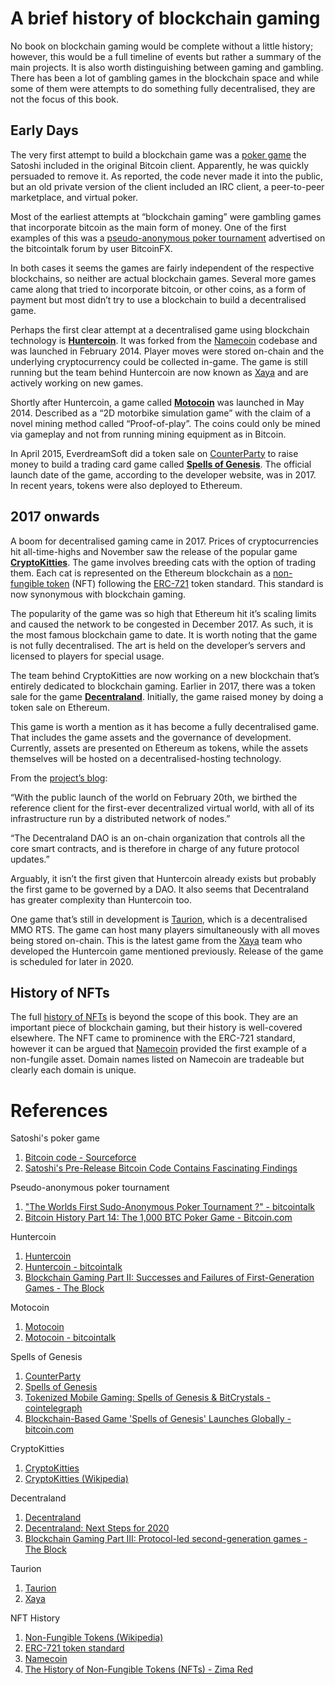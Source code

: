 # A brief history of blockchain gaming
No book on blockchain gaming would be complete without a little history; however, this would be a full timeline of events but rather a summary of the main projects. It is also worth distinguishing between gaming and gambling. There has been a lot of gambling games in the blockchain space and while some of them were attempts to do something fully decentralised, they are not the focus of this book.

## Early Days
The very first attempt to build a blockchain game was a [poker game](https://sourceforge.net/p/bitcoin/code/1/tree//trunk/uibase.cpp#l1592) the Satoshi included in the original Bitcoin client. Apparently, he was quickly persuaded to remove it. As reported, the code never made it into the public, but an old private version of the client included an IRC client, a peer-to-peer marketplace, and virtual poker.

Most of the earliest attempts at “blockchain gaming” were gambling games that incorporate bitcoin as the main form of money. One of the first examples of this was a [pseudo-anonymous poker tournament](https://bitcointalk.org/index.php?topic=80.0) advertised on the bitcointalk forum by user BitcoinFX.

In both cases it seems the games are fairly independent of the respective blockchains, so neither are actual blockchain games. Several more games came along that tried to incorporate bitcoin, or other coins, as a form of payment but most didn’t try to use a blockchain to build a decentralised game.

Perhaps the first clear attempt at a decentralised game using blockchain technology is [**Huntercoin**](https://huntercoin.org). It was forked from the [Namecoin](https://www.namecoin.org) codebase and was launched in February 2014. Player moves were stored on-chain and the underlying cryptocurrency could be collected in-game. The game is still running but the team behind Huntercoin are now known as [Xaya](http://xaya.io/) and are actively working on new games.

Shortly after Huntercoin, a game called [**Motocoin**](https://motocoin-dev.github.io/motocoin-site/) was launched in May 2014. Described as a “2D motorbike simulation game” with the claim of a novel mining method called “Proof-of-play”. The coins could only be mined via gameplay and not from running mining equipment as in Bitcoin.

In April 2015, EverdreamSoft did a token sale on [CounterParty](https://counterparty.io/) to raise money to build a trading card game called [**Spells of Genesis**](https://spellsofgenesis.com/). The official launch date of the game, according to the developer website, was in 2017. In recent years, tokens were also deployed to Ethereum.

## 2017 onwards
A boom for decentralised gaming came in 2017. Prices of cryptocurrencies hit all-time-highs and November saw the release of the popular game [**CryptoKitties**](https://www.cryptokitties.co/). The game involves breeding cats with the option of trading them. Each cat is represented on the Ethereum blockchain as a [non-fungible token](https://en.wikipedia.org/wiki/Non-fungible_token) (NFT) following the [ERC-721](https://eips.ethereum.org/EIPS/eip-721) token standard. This standard is now synonymous with blockchain gaming.

The popularity of the game was so high that Ethereum hit it’s scaling limits and caused the network to be congested in December 2017. As such, it is the most famous blockchain game to date. It is worth noting that the game is not fully decentralised. The art is held on the developer’s servers and licensed to players for special usage.

The team behind CryptoKitties are now working on a new blockchain that’s entirely dedicated to blockchain gaming. Earlier in 2017, there was a token sale for the game [**Decentraland**](https://decentraland.org/). Initially, the game raised money by doing a token sale on Ethereum.

This game is worth a mention as it has become a fully decentralised game. That includes the game assets and the governance of development. Currently, assets are presented on Ethereum as tokens, while the assets themselves will be hosted on a decentralised-hosting technology.

From the [project’s blog](https://decentraland.org/blog/announcements/decentraland-next-steps-for-2020/):

“With the public launch of the world on February 20th, we birthed the reference client for the first-ever decentralized virtual world, with all of its infrastructure run by a distributed network of nodes.”

“The Decentraland DAO is an on-chain organization that controls all the core smart contracts, and is therefore in charge of any future protocol updates.”

Arguably, it isn’t the first given that Huntercoin already exists but probably the first game to be governed by a DAO. It also seems that Decentraland has greater complexity than Huntercoin too.

One game that’s still in development is [Taurion](https://taurion.io/), which is a decentralised MMO RTS. The game can host many players simultaneously with all moves being stored on-chain. This is the latest game from the [Xaya](http://xaya.io/) team who developed the Huntercoin game mentioned previously. Release of the game is scheduled for later in 2020.

## History of NFTs
The full [history of NFTs](https://andrewsteinwold.substack.com/p/the-history-of-non-fungible-tokens) is beyond the scope of this book. They are an important piece of blockchain gaming, but their history is well-covered elsewhere. The NFT came to prominence with the ERC-721 standard, however it can be argued that [Namecoin](https://www.namecoin.org/) provided the first example of a non-fungile asset. Domain names listed on Namecoin are tradeable but clearly each domain is unique.

# References

Satoshi's poker game
1. [Bitcoin code - Sourceforce](https://sourceforge.net/p/bitcoin/code/1/tree//trunk/uibase.cpp#l1592)
1. [Satoshi's Pre-Release Bitcoin Code Contains Fascinating Findings](https://news.bitcoin.com/satoshis-pre-release-bitcoin-code-contains-some-fascinating-findings/)

Pseudo-anonymous poker tournament
1. ["The Worlds First Sudo-Anonymous Poker Tournament ?" - bitcointalk](https://bitcointalk.org/index.php?topic=80.0)
1. [Bitcoin History Part 14: The 1,000 BTC Poker Game - Bitcoin.com](https://news.bitcoin.com/bitcoin-history-part-14-the-1000-btc-poker-game/)

Huntercoin
1. [Huntercoin](https://huntercoin.org)
1. [Huntercoin - bitcointalk](https://bitcointalk.org/index.php?topic=435170.0)
1. [Blockchain Gaming Part II: Successes and Failures of First-Generation Games - The Block](https://www.theblockcrypto.com/post/35251/blockchain-gaming-part-ii-successes-and-failures-of-first-generation-games)

Motocoin
1. [Motocoin](https://motocoin-dev.github.io/motocoin-site/)
1. [Motocoin - bitcointalk](https://bitcointalk.org/index.php?topic=1365986.0)

Spells of Genesis
1. [CounterParty](https://counterparty.io/)
1. [Spells of Genesis](https://spellsofgenesis.com/)
1. [Tokenized Mobile Gaming: Spells of Genesis & BitCrystals - cointelegraph](https://cointelegraph.com/news/tokenized-mobile-gaming-spells-of-genesis-bitcrystals)
1. [Blockchain-Based Game 'Spells of Genesis' Launches Globally - bitcoin.com](https://news.bitcoin.com/blockchain-based-mobile-game-sees-global-launch/)

CryptoKitties
1. [CryptoKitties](https://www.cryptokitties.co/)
1. [CryptoKitties (Wikipedia)](https://en.wikipedia.org/wiki/CryptoKitties)

Decentraland
1. [Decentraland](https://decentraland.org/)
1. [Decentraland: Next Steps for 2020](https://decentraland.org/blog/announcements/decentraland-next-steps-for-2020/)
1. [Blockchain Gaming Part III: Protocol-led second-generation games - The Block](https://www.theblockcrypto.com/post/36054/blockchain-gaming-part-iii-protocol-led-second-generation-games)

Taurion
1. [Taurion](https://taurion.io/)
1. [Xaya](http://xaya.io/)

NFT History
1. [Non-Fungible Tokens (Wikipedia)](https://en.wikipedia.org/wiki/Non-fungible_token)
1. [ERC-721 token standard](https://eips.ethereum.org/EIPS/eip-721)
1. [Namecoin](https://www.namecoin.org/)
1. [The History of Non-Fungible Tokens (NFTs) - Zima Red](https://andrewsteinwold.substack.com/p/the-history-of-non-fungible-tokens)
